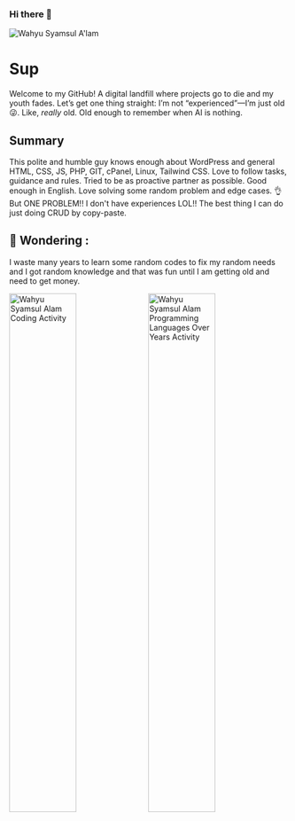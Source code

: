 ### Hi there 👋

![Wahyu Syamsul A'lam](https://komarev.com/ghpvc/?username=wahyusa "Wahyu Syamsul A'lam")

# Sup

Welcome to my GitHub! A digital landfill where projects go to die and my youth fades. Let’s get one thing straight: I’m not “experienced”—I’m just old 😜. Like, *really* old. Old enough to remember when AI is nothing. 

## Summary
This polite and humble guy knows enough about WordPress and general HTML, CSS, JS, PHP, GIT, cPanel, Linux, Tailwind CSS.
Love to follow tasks, guidance and rules. Tried to be as proactive partner as possible. Good enough in English. Love solving some random problem and edge cases. 👌
But ONE PROBLEM!! I don't have experiences LOL!! The best thing I can do just doing CRUD by copy-paste.

## 🤷 Wondering :
I waste many years to learn some random codes to fix my random needs and I got random knowledge and that was fun until I am getting old and need to get money.

<section>
<img src="https://wakatime.com/share/@wahyusa/71791850-ac03-4f54-a567-bc36e543669f.svg" style="width:49%" alt="Wahyu Syamsul Alam Coding Activity">
<img src="https://wakatime.com/share/@wahyusa/6b00e2e6-6bb9-4a8d-a455-8d8325d2e4f9.svg" style="width:49%" alt="Wahyu Syamsul Alam Programming Languages Over Years Activity">
</section>
<!--
**wahyusa/wahyusa** is a ✨ _special_ ✨ repository because its `README.md` (this file) appears on your GitHub profile.

Here are some ideas to get you started:

- 🔭 I’m currently working on ...
- 🌱 I’m currently learning ...
- 👯 I’m looking to collaborate on ...
- 🤔 I’m looking for help with ...
- 💬 Ask me about ...
- 📫 How to reach me: ...
- 😄 Pronouns: ...
- ⚡ Fun fact: ...
-->
